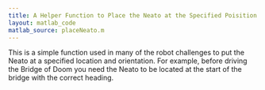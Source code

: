 ```yaml
---
title: A Helper Function to Place the Neato at the Specified Poisition and Orientation
layout: matlab_code
matlab_source: placeNeato.m
---
```

This is a simple function used in many of the robot challenges to put the Neato at a specified location and orientation.  For example, before driving the Bridge of Doom you need the Neato to be located at the start of the bridge with the correct heading.
